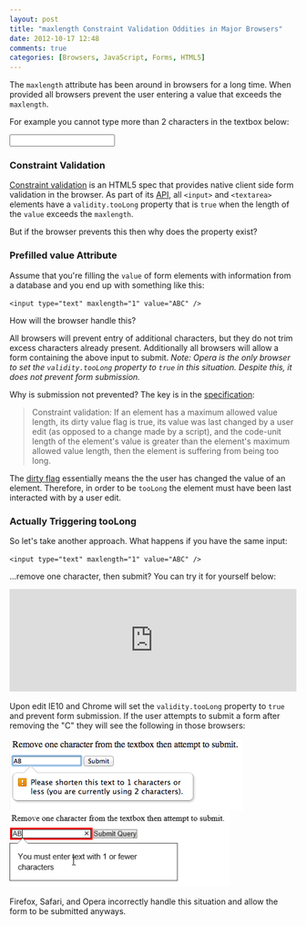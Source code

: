 ```yaml
---
layout: post
title: "maxlength Constraint Validation Oddities in Major Browsers"
date: 2012-10-17 12:48
comments: true
categories: [Browsers, JavaScript, Forms, HTML5]
---
```


The `maxlength` attribute has been around in browsers for a long time.  When provided all browsers prevent the user entering a value that exceeds the `maxlength`.

For example you cannot type more than 2 characters in the textbox below:

<input type="text" maxlength="2" />

### Constraint Validation

[Constraint validation](https://developer.mozilla.org/en-US/docs/HTML/HTML5/Constraint_validation_) is an HTML5 spec that provides native client side form validation in the browser.  As part of its [API](https://developer.mozilla.org/en-US/docs/HTML/Forms_in_HTML#Constraint_Validation_API), all `<input>` and `<textarea>` elements have a `validity.tooLong` property that is `true` when the length of the `value` exceeds the `maxlength`.

But if the browser prevents this then why does the property exist?

### Prefilled value Attribute

Assume that you're filling the `value` of form elements with information from a database and you end up with something like this:

`<input type="text" maxlength="1" value="ABC" />`

How will the browser handle this?

All browsers will prevent entry of additional characters, but they do not trim excess characters already present.  Additionally all browsers will allow a form containing the above input to submit.  *Note: Opera is the only browser to set the `validity.tooLong` property to `true` in this situation.  Despite this, it does not prevent form submission.*

Why is submission not prevented?  The key is in the [specification](http://www.whatwg.org/specs/web-apps/current-work/#concept-input-value-dirty-flag):

> Constraint validation: If an element has a maximum allowed value length, its dirty value flag is true, its value was last changed by a user edit (as opposed to a change made by a script), and the code-unit length of the element's value is greater than the element's maximum allowed value length, then the element is suffering from being too long.

The [dirty flag](http://www.whatwg.org/specs/web-apps/current-work/#concept-input-value-dirty-flag) essentially means the the user has changed the value of an element.  Therefore, in order to be `tooLong` the element must have been last interacted with by a user edit.

### Actually Triggering tooLong

So let's take another approach.  What happens if you have the same input:

`<input type="text" maxlength="1" value="ABC" />`

...remove one character, then submit?  You can try it for yourself below:

<iframe style="width: 100%; height: 180px;" src="http://jsfiddle.net/tj_vantoll/epCQe/embedded/result,html/" allowfullscreen="allowfullscreen" frameborder="0"></iframe>

Upon edit IE10 and Chrome will set the `validity.tooLong` property to `true` and prevent form submission.  If the user attempts to submit a form after removing the "C" they will see the following in those browsers:

![Chrome](/images/posts/2012-10-17/Chrome.png "Chrome")
![IE10](/images/posts/2012-10-17/IE10.png "IE10")

Firefox, Safari, and Opera incorrectly handle this situation and allow the form to be submitted anyways.
